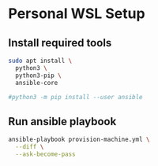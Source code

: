 # Personal WSL Setup

## Install required tools

```sh
sudo apt install \
  python3 \
  python3-pip \
  ansible-core

#python3 -m pip install --user ansible
```

## Run ansible playbook

```sh
ansible-playbook provision-machine.yml \
  --diff \
  --ask-become-pass
```
